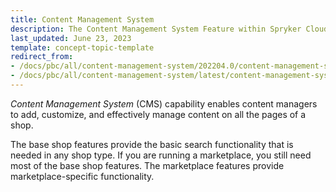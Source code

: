 ```yaml
---
title: Content Management System
description: The Content Management System Feature within Spryker Cloud Commerce OS and Marketplace, a perfect way to manage your content based pages and items.
last_updated: June 23, 2023
template: concept-topic-template
redirect_from:
- /docs/pbc/all/content-management-system/202204.0/content-management-system.html
- /docs/pbc/all/content-management-system/latest/content-management-system.html
---
```


*Content Management System* (CMS) capability enables content managers to add, customize, and effectively manage content on all the pages of a shop.

The base shop features provide the basic search functionality that is needed in any shop type. If you are running a marketplace, you still need most of the base shop features. The marketplace features provide marketplace-specific functionality.
